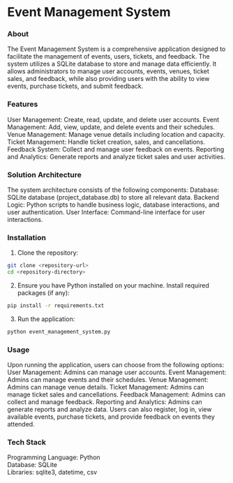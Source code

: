 # Event Management System

### About

The Event Management System is a comprehensive application designed to facilitate the management of events, users, tickets, and feedback. The system utilizes a SQLite database to store and manage data efficiently. It allows administrators to manage user accounts, events, venues, ticket sales, and feedback, while also providing users with the ability to view events, purchase tickets, and submit feedback.

### Features

User Management: Create, read, update, and delete user accounts.
Event Management: Add, view, update, and delete events and their schedules.
Venue Management: Manage venue details including location and capacity.
Ticket Management: Handle ticket creation, sales, and cancellations.
Feedback System: Collect and manage user feedback on events.
Reporting and Analytics: Generate reports and analyze ticket sales and user activities.

### Solution Architecture

The system architecture consists of the following components:
Database: SQLite database (project_database.db) to store all relevant data.
Backend Logic: Python scripts to handle business logic, database interactions, and user authentication.
User Interface: Command-line interface for user interactions.

### Installation

1. Clone the repository:

```bash
git clone <repository-url>
cd <repository-directory>
```

2. Ensure you have Python installed on your machine.
   Install required packages (if any):

```bash
pip install -r requirements.txt
```

3. Run the application:

```bash
python event_management_system.py
```

### Usage

Upon running the application, users can choose from the following options:
User Management: Admins can manage user accounts.
Event Management: Admins can manage events and their schedules.
Venue Management: Admins can manage venue details.
Ticket Management: Admins can manage ticket sales and cancellations.
Feedback Management: Admins can collect and manage feedback.
Reporting and Analytics: Admins can generate reports and analyze data.
Users can also register, log in, view available events, purchase tickets, and provide feedback on events they attended.

### Tech Stack

Programming Language: Python
<br/> Database: SQLite
<br/> Libraries: sqlite3, datetime, csv
